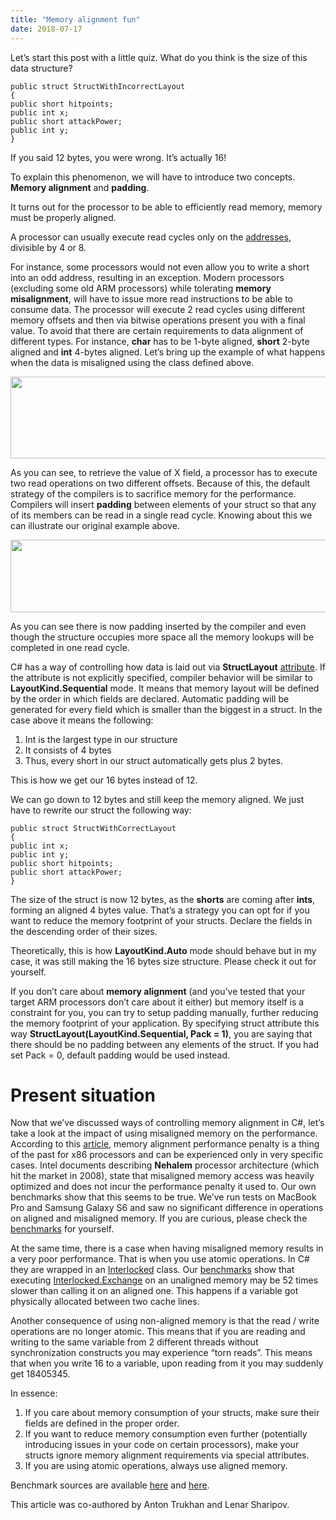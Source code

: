 ```yaml
---
title: "Memory alignment fun"
date: 2018-07-17
---
```


Let’s start this post with a little quiz. What do you think is the size of this data structure?

```
public struct StructWithIncorrectLayout
{
public short hitpoints;
public int x;
public short attackPower;
public int y;
}
```

If you said 12 bytes, you were wrong. It’s actually 16!

To explain this phenomenon, we will have to introduce two concepts. <b>Memory alignment</b> and <b>padding</b>.

It turns out for the processor to be able to efficiently read memory, memory must be properly aligned.

A processor can usually execute read cycles only on the <a href="https://aticleworld.com/data-alignment-and-structure-padding-bytes/">addresses</a>, divisible by 4 or 8.

For instance, some processors would not even allow you to write a short into an odd address, resulting in an exception. Modern processors (excluding some old ARM processors) while tolerating <b>memory misalignment</b>, will have to issue more read instructions to be able to consume data. The processor will execute 2 read cycles using different memory offsets and then via bitwise operations present you with a final value. To avoid that there are certain requirements to data alignment of different types. For instance, <b>char</b> has to be 1-byte aligned, <b>short</b> 2-byte aligned and <b>int</b> 4-bytes aligned. Let’s bring up the example of what happens when the data is misaligned using the class defined above.

<img class="alignnone wp-image-81" src="https://forwolk.github.io/docs/assets/images/ReadUnaligned.png" alt="" width="691" height="131" sizes="(max-width: 691px) 100vw, 691px"/>

As you can see, to retrieve the value of X field, a processor has to execute two read operations on two different offsets. Because of this, the default strategy of the compilers is to sacrifice memory for the performance. Compilers will insert <b>padding</b> between elements of your struct so that any of its members can be read in a single read cycle. Knowing about this we can illustrate our original example above.

<img class="alignnone wp-image-83" src="https://forwolk.github.io/docs/assets/images/Aligned.png" alt="" width="761" height="116" sizes="(max-width: 761px) 100vw, 761px"/>

As you can see there is now padding inserted by the compiler and even though the structure occupies more space all the memory lookups will be completed in one read cycle.

C# has a way of controlling how data is laid out via <b>StructLayout</b> <a href="https://learn.microsoft.com/en-us/dotnet/api/system.runtime.interopservices.structlayoutattribute?redirectedfrom=MSDN&view=net-7.0">attribute</a>. If the attribute is not explicitly specified, compiler behavior will be similar to <b>LayoutKind.Sequential</b> mode. It means that memory layout will be defined by the order in which fields are declared. Automatic padding will be generated for every field which is smaller than the biggest in a struct. In the case above it means the following:
1. Int is the largest type in our structure
2. It consists of 4 bytes
3. Thus, every short in our struct automatically gets plus 2 bytes.

This is how we get our 16 bytes instead of 12.

We can go down to 12 bytes and still keep the memory aligned. We just have to rewrite our struct the following way:

```
public struct StructWithCorrectLayout
{
public int x;
public int y;
public short hitpoints;
public short attackPower;
}
```

The size of the struct is now 12 bytes, as the <b>shorts</b> are coming after <b>ints</b>, forming an aligned 4 bytes value. That’s a strategy you can opt for if you want to reduce the memory footprint of your structs. Declare the fields in the descending order of their sizes.

Theoretically, this is how <b>LayoutKind.Auto</b> mode should behave but in my case, it was still making the 16 bytes size structure. Please check it out for yourself.

If you don’t care about <b>memory alignment</b> (and you’ve tested that your target ARM processors don’t care about it either) but memory itself is a constraint for you, you can try to setup padding manually, further reducing the memory footprint of your application. By specifying struct attribute this way <b>StructLayout(LayoutKind.Sequential, Pack = 1)</b>, you are saying that there should be no padding between any elements of the struct. If you had set Pack = 0, default padding would be used instead.

<h1>Present situation</h1>

Now that we’ve discussed ways of controlling memory alignment in C#, let’s take a look at the impact of using misaligned memory on the performance. According to this <a href="https://lemire.me/blog/2012/05/31/data-alignment-for-speed-myth-or-reality/">article</a>, memory alignment performance penalty is a thing of the past for x86 processors and can be experienced only in very specific cases. Intel documents describing <b>Nehalem</b> processor architecture (which hit the market in 2008),  state that misaligned memory access was heavily optimized and does not incur the performance penalty it used to.
Our own benchmarks show that this seems to be true. We’ve run tests on MacBook Pro and Samsung Galaxy S6 and saw no significant difference in operations on aligned and misaligned memory. If you are curious, please check the <a href="https://bitbucket.org/dev_blog/paddingbenchmark/src/master/">benchmarks</a> for yourself.

At the same time, there is a case when having misaligned memory results in a very poor performance. That is when you use atomic operations. In C# they are wrapped in an <a href="https://learn.microsoft.com/en-us/dotnet/api/system.threading.interlocked?redirectedfrom=MSDN&view=net-7.0">Interlocked</a> class. Our <a href="https://github.com/catstrike/cs_cmma">benchmarks</a> show that executing <a href="https://learn.microsoft.com/en-us/dotnet/api/system.threading.interlocked.exchange?redirectedfrom=MSDN&view=net-7.0#System_Threading_Interlocked_Exchange_System_Int32__System_Int32_">Interlocked.Exchange</a> on an unaligned memory may be 52 times slower than calling it on an aligned one. This happens if a variable got physically allocated between two cache lines.

Another consequence of using non-aligned memory is that the read / write operations are no longer atomic. This means that if you are reading and writing to the same variable from 2 different threads without synchronization constructs you may experience “torn reads”. This means that when you write 16 to a variable, upon reading from it you may suddenly get 18405345.

In essence:
1. If you care about memory consumption of your structs, make sure their fields are defined in the proper order.
2. If you want to reduce memory consumption even further (potentially introducing issues in your code on certain processors), make your structs ignore memory alignment requirements via special attributes.
3. If you are using atomic operations, always use aligned memory.

Benchmark sources are available <a href="https://bitbucket.org/dev_blog/paddingbenchmark/src/master/">here</a> and <a href="https://github.com/catstrike/cs_cmma">here</a>.

This article was co-authored by Anton Trukhan and Lenar Sharipov.

